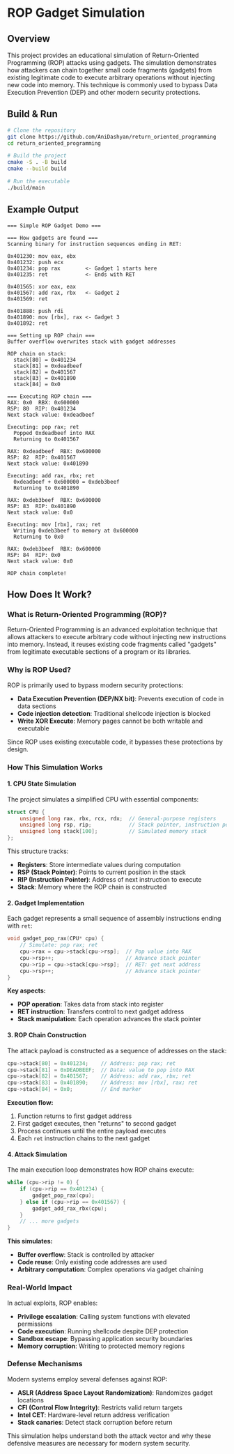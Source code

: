 # ROP Gadget Simulation

## Overview

This project provides an educational simulation of Return-Oriented Programming (ROP) attacks using gadgets. The simulation demonstrates how attackers can chain together small code fragments (gadgets) from existing legitimate code to execute arbitrary operations without injecting new code into memory. This technique is commonly used to bypass Data Execution Prevention (DEP) and other modern security protections.

## Build & Run

```bash
# Clone the repository
git clone https://github.com/AniDashyan/return_oriented_programming
cd return_oriented_programming

# Build the project
cmake -S . -B build
cmake --build build

# Run the executable
./build/main
```

## Example Output
```
=== Simple ROP Gadget Demo ===

=== How gadgets are found ===
Scanning binary for instruction sequences ending in RET:

0x401230: mov eax, ebx
0x401232: push ecx
0x401234: pop rax        <- Gadget 1 starts here
0x401235: ret            <- Ends with RET

0x401565: xor eax, eax
0x401567: add rax, rbx   <- Gadget 2
0x401569: ret

0x401888: push rdi
0x401890: mov [rbx], rax <- Gadget 3
0x401892: ret

=== Setting up ROP chain ===
Buffer overflow overwrites stack with gadget addresses

ROP chain on stack:
  stack[80] = 0x401234
  stack[81] = 0xdeadbeef
  stack[82] = 0x401567
  stack[83] = 0x401890
  stack[84] = 0x0

=== Executing ROP chain ===
RAX: 0x0  RBX: 0x600000
RSP: 80  RIP: 0x401234
Next stack value: 0xdeadbeef

Executing: pop rax; ret
  Popped 0xdeadbeef into RAX
  Returning to 0x401567

RAX: 0xdeadbeef  RBX: 0x600000
RSP: 82  RIP: 0x401567
Next stack value: 0x401890

Executing: add rax, rbx; ret
  0xdeadbeef + 0x600000 = 0xdeb3beef
  Returning to 0x401890

RAX: 0xdeb3beef  RBX: 0x600000
RSP: 83  RIP: 0x401890
Next stack value: 0x0

Executing: mov [rbx], rax; ret
  Writing 0xdeb3beef to memory at 0x600000
  Returning to 0x0

RAX: 0xdeb3beef  RBX: 0x600000
RSP: 84  RIP: 0x0
Next stack value: 0x0

ROP chain complete!
```

## How Does It Work?

### What is Return-Oriented Programming (ROP)?

Return-Oriented Programming is an advanced exploitation technique that allows attackers to execute arbitrary code without injecting new instructions into memory. Instead, it reuses existing code fragments called "gadgets" from legitimate executable sections of a program or its libraries.

### Why is ROP Used?

ROP is primarily used to bypass modern security protections:

- **Data Execution Prevention (DEP/NX bit)**: Prevents execution of code in data sections
- **Code injection detection**: Traditional shellcode injection is blocked
- **Write XOR Execute**: Memory pages cannot be both writable and executable

Since ROP uses existing executable code, it bypasses these protections by design.

### How This Simulation Works

#### 1. CPU State Simulation

The project simulates a simplified CPU with essential components:

```cpp
struct CPU {
    unsigned long rax, rbx, rcx, rdx;  // General-purpose registers
    unsigned long rsp, rip;            // Stack pointer, instruction pointer
    unsigned long stack[100];          // Simulated memory stack
};
```

This structure tracks:
- **Registers**: Store intermediate values during computation
- **RSP (Stack Pointer)**: Points to current position in the stack
- **RIP (Instruction Pointer)**: Address of next instruction to execute
- **Stack**: Memory where the ROP chain is constructed

#### 2. Gadget Implementation

Each gadget represents a small sequence of assembly instructions ending with `ret`:

```cpp
void gadget_pop_rax(CPU* cpu) {
    // Simulate: pop rax; ret
    cpu->rax = cpu->stack[cpu->rsp];  // Pop value into RAX
    cpu->rsp++;                       // Advance stack pointer
    cpu->rip = cpu->stack[cpu->rsp];  // RET: get next address
    cpu->rsp++;                       // Advance stack pointer
}
```

**Key aspects:**
- **POP operation**: Takes data from stack into register
- **RET instruction**: Transfers control to next gadget address
- **Stack manipulation**: Each operation advances the stack pointer

#### 3. ROP Chain Construction

The attack payload is constructed as a sequence of addresses on the stack:

```cpp
cpu->stack[80] = 0x401234;    // Address: pop rax; ret
cpu->stack[81] = 0xDEADBEEF;  // Data: value to pop into RAX
cpu->stack[82] = 0x401567;    // Address: add rax, rbx; ret
cpu->stack[83] = 0x401890;    // Address: mov [rbx], rax; ret
cpu->stack[84] = 0x0;         // End marker
```

**Execution flow:**
1. Function returns to first gadget address
2. First gadget executes, then "returns" to second gadget
3. Process continues until the entire payload executes
4. Each `ret` instruction chains to the next gadget

#### 4. Attack Simulation

The main execution loop demonstrates how ROP chains execute:

```cpp
while (cpu->rip != 0) {
    if (cpu->rip == 0x401234) {
        gadget_pop_rax(cpu);
    } else if (cpu->rip == 0x401567) {
        gadget_add_rax_rbx(cpu);
    }
    // ... more gadgets
}
```

**This simulates:**
- **Buffer overflow**: Stack is controlled by attacker
- **Code reuse**: Only existing code addresses are used
- **Arbitrary computation**: Complex operations via gadget chaining

### Real-World Impact

In actual exploits, ROP enables:
- **Privilege escalation**: Calling system functions with elevated permissions
- **Code execution**: Running shellcode despite DEP protection
- **Sandbox escape**: Bypassing application security boundaries
- **Memory corruption**: Writing to protected memory regions

### Defense Mechanisms

Modern systems employ several defenses against ROP:
- **ASLR (Address Space Layout Randomization)**: Randomizes gadget locations
- **CFI (Control Flow Integrity)**: Restricts valid return targets
- **Intel CET**: Hardware-level return address verification
- **Stack canaries**: Detect stack corruption before return

This simulation helps understand both the attack vector and why these defensive measures are necessary for modern system security.
